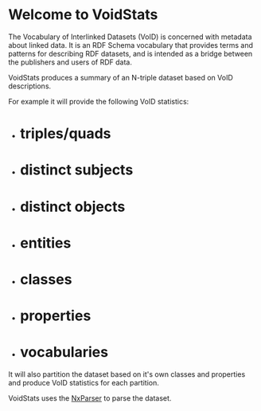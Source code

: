 # Welcome to VoidStats #

The Vocabulary of Interlinked Datasets (VoID) is concerned with metadata about linked data. It is an RDF Schema vocabulary that provides terms and patterns for describing RDF datasets, and is intended as a bridge between the publishers and users of RDF data.

VoidStats produces a summary of an N-triple dataset based on VoID descriptions.

For example it will provide the following VoID statistics:
  * # triples/quads
  * # distinct subjects
  * # distinct objects
  * # entities
  * # classes
  * # properties
  * # vocabularies

It will also partition the dataset based on it's own classes and properties and produce VoID statistics for each partition.


VoidStats uses the [NxParser](http://code.google.com/p/nxparser) to parse the dataset.